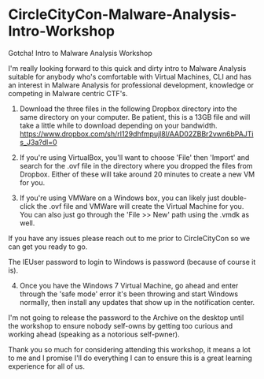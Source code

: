 # CircleCityCon-Malware-Analysis-Intro-Workshop

Gotcha! Intro to Malware Analysis Workshop

I'm really looking forward to this quick and dirty intro to Malware Analysis suitable for anybody who's comfortable with Virtual Machines, CLI and has an interest in Malware Analysis for professional development, knowledge or competing in Malware centric CTF's.

1.  Download the three files in the following Dropbox directory into the same directory on your computer.  Be patient, this is a 13GB file and will take a little while to download depending on your bandwidth.
    https://www.dropbox.com/sh/rl129dhfmpujl8l/AAD02ZBBr2vwn6bPAJTis_J3a?dl=0
    
2.  If you're using VirtualBox, you'll want to choose 'File' then 'Import' and search for the .ovf file in the directory where you dropped the files from Dropbox.  Either of these will take around 20 minutes to create a new VM for you.  

3.  If you're using VMWare on a Windows box, you can likely just double-click the .ovf file and VMWare will create the Virtual Machine for you.  You can also just go through the 'File >> New' path using the .vmdk as well.

If you have any issues please reach out to me prior to CircleCityCon so we can get you ready to go.

The IEUser password to login to Windows is password (because of course it is).

4.  Once you have the Windows 7 Virtual Machine, go ahead and enter through the 'safe mode' error it's been throwing and start Windows normally, then install any updates that show up in the notification center.  

I'm not going to release the password to the Archive on the desktop until the workshop to ensure nobody self-owns by getting too curious and working ahead (speaking as a notorious self-pwner).

Thank you so much for considering attending this workshop, it means a lot to me and I promise I'll do everything I can to ensure this is a great learning experience for all of us.
